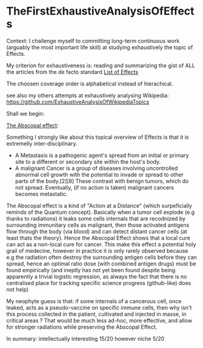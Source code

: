 # TheFirstExhaustiveAnalysisOfEffects

Context: I challenge myself to committing long-term continuous work (arguably the most important life skill) at studying exhaustively the topic of Effects.

My criterion for exhaustiveness is: reading and summarizing the gist of ALL the articles from the de facto standard [List of Effects](https://en.wikipedia.org/wiki/List_of_effects)

The choosen coverage order is alphabetical instead of hierachical.

see also my others attempts at exhaustively analysing Wikipedia: https://github.com/ExhaustiveAnalysisOfWikipediaTopics

Shall we begin:

[The Abscopal effect](https://en.wikipedia.org/wiki/Abscopal_effect):

Something I strongly like about this topical overview of Effects is that it is extremelly inter-disciplinary.
  * A Metastasis is a pathogenic agent's spread from an initial or primary site to a different or secondary site within the host's body.
  * A malignant Cancer is a group of diseases involving uncontrolled abnormal cell growth with the potential to invade or spread to other parts of the body.[2][8] These contrast with benign tumors, which do not spread.
 Eventually, (if no action is taken) malignant cancers becomes metastatic.
 
 The Abscopal effect is a kind of "Action at a Distance" (which surpeficially reminds of the Quantum concept). Basically when a tumor cell explode (e.g thanks to radiations) it leaks some cells internals that are recodnized by surrounding immunitary cells as malignant, then those activated antigens flow through the body (via blood) and can detect distant cancer cells (at least thats the theory). Hence the Abscopal Effect shows that a local cure can act as a non-local cure for cancer. This make this effect a potential holy grail of medecine, however in practice it is only rarely observed because e.g the radiation often destroy the surrounding antigen cells before they can spread, hence an optimal ratio dose (with combined antigen drugs) must be found empirically (and ineptly has not yet been found despite being apparently a trivial logistic regression, as always the fact that there is no centralised place for tracking specific science progress (github-like) does not help)
 
My neophyte guess is that: if some internals of a cancerous cell, once leaked, acts as a pseudo-vaccine on specific immune cells, then why isn't this process collected in the patient, cultivated and injected in masse, in critical areas ? That would be much less ad-hoc, more effective, and allow for stronger radiations while preserving the Abscopal Effect.

In summary: intellectually interesting 15/20 however niche 5/20





